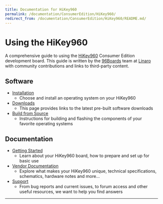```yaml
---
title: Documentation for HiKey960
permalink: /documentation/ConsumerEdition/HiKey960/
redirect_from: /documentation/ConsumerEdition/HiKey960/README.md/
---
```

# Using the HiKey960

A comprehensive guide to using the [HiKey960](http://www.96boards.org/product/hikey960/) Consumer Edition development board. This guide is written by the [96Boards](https://www.96boards.org) team at [Linaro](http://www.linaro.org) with community contributions and links to third-party content.

## Software

- [Installation](Installation/README.md)
   - Choose and install an operating system on your HiKey960
- [Downloads](Downloads/README.md)
   - This page provides links to the latest pre-built software downloads
- [Build from Source](BuildSource/README.md)
   - Instructions for building and flashing the components of your favorite operating systems

## Documentation

- [Getting Started](GettingStarted/README.md)
   - Learn about your HiKey960 board, how to prepare and set up for basic use
- [Vendor Documentation](HardwareDocs/README.md)
   - Explore what makes your HiKey960 unique, technical specifications, schematics, hardware notes and more...
- [Support](Support/README.md)
   - From bug reports and current issues, to forum access and other useful resources, we want to help you find answers   

***
